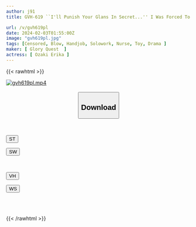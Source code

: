 ```yaml
---
author: j91
title: GVH-619 ``I'll Punish Your Glans In Secret...'' I Was Forced To Wear Elephant Pants After My Rod Was Injured, And My Girlfriend's Older Sister, Nurse Erika, Gave Me A Sucking Blowjob On My Glans, And I Continued To Ejaculate. …. Erika Ozaki

url: /v/gvh619pl
date: 2024-02-03T01:55:00Z
image: "gvh619pl.jpg"
tags: [Censored, Blow, Handjob, Solowork, Nurse, Toy, Drama	]
maker: [ Glory Quest  ]
actress: [ Ozaki Erika ]
---
```



{{< rawhtml >}}

<div class="video" data-videoid="0WyvJyK1MDHD2b">
    <a href="javascript:;">
        <img src="/v/gvh619pl/gvh619pl.jpg" width="WIDTH" height="HEIGHT" alt="gvh619pl.mp4" loading="lazy">
    </a>
</div>

<script type="text/javascript" src="https://j91.asia/asset/on-demand-st.js"></script>

<br>
  <link rel="stylesheet" href="https://j91.asia/asset/bs5.css">
  
  <center>
  <button class="btn btn-primary" type="button" data-bs-toggle="collapse" data-bs-target=".multi-collapse" aria-expanded="false" aria-controls="multiCollapseExample1 multiCollapseExample2"><h2>Download</h2></button></center>
</p>
<div class="row">
  <div class="col">
    <div class="collapse multi-collapse" id="multiCollapseExample1">
      <div class="card card-body">
	      	      <br>
<div class="buttons">  
<p><a href="https://streamtape.to/v/0WyvJyK1MDHD2b" target="_blank"><button class="btn-hover color-3"><i class="fa fa-download"></i> ST</button></a></p>
<p><a href="https://flaswish.com/m5nc8eiihi45" target="_blank"><button class="btn-hover color-2"><i class="fa fa-download"></i> SW</button></a></p></div>
    </div>
  </div>
</div>
  <div class="col">
    <div class="collapse multi-collapse" id="multiCollapseExample2">
      <div class="card card-body">
	      <br>
<div class="buttons">
<p><a href="javascript:;" target="_blank"><button class="btn-hover color-9"><i class="fa fa-download"></i> VH</button></a></p>
<p><a href="javascript:;" target="_blank"><button class="btn-hover color-8"><i class="fa fa-download"></i> WS</button></a></p></div>
<br><br>
      </div>
    </div>
  </div>
</div>

{{< /rawhtml >}}